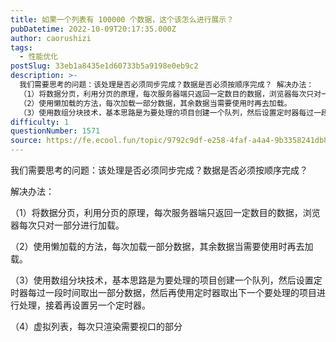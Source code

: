 ```yaml
---
title: 如果一个列表有 100000 个数据，这个该怎么进行展示？
pubDatetime: 2022-10-09T20:17:35.000Z
author: caorushizi
tags:
  - 性能优化
postSlug: 33eb1a8435e1d60733b5a9198e0eb9c2
description: >-
  我们需要思考的问题：该处理是否必须同步完成？数据是否必须按顺序完成？ 解决办法：
  （1）将数据分页，利用分页的原理，每次服务器端只返回一定数目的数据，浏览器每次只对一部分进行加载。
  （2）使用懒加载的方法，每次加载一部分数据，其余数据当需要使用时再去加载。
  （3）使用数组分块技术，基本思路是为要处理的项目创建一个队列，然后设置定时器每过一段时间取出一部分数据，然后再使用定时器取出下一个要处理的项目
difficulty: 1
questionNumber: 1571
source: https://fe.ecool.fun/topic/9792c9df-e258-4faf-a4a4-9b3358241db8
---
```


我们需要思考的问题：该处理是否必须同步完成？数据是否必须按顺序完成？

解决办法：

（1）将数据分页，利用分页的原理，每次服务器端只返回一定数目的数据，浏览器每次只对一部分进行加载。

（2）使用懒加载的方法，每次加载一部分数据，其余数据当需要使用时再去加载。

（3）使用数组分块技术，基本思路是为要处理的项目创建一个队列，然后设置定时器每过一段时间取出一部分数据，然后再使用定时器取出下一个要处理的项目进行处理，接着再设置另一个定时器。

（4）虚拟列表，每次只渲染需要视口的部分
